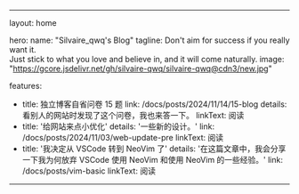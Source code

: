 ---

layout: home

hero:
  name: "Silvaire_qwq's Blog"
  tagline: Don't aim for success if you really want it. <br>Just stick to what you love and believe in, and it will come naturally.
  image: "https://gcore.jsdelivr.net/gh/silvaire-qwq/silvaire-qwq@cdn3/new.jpg"

    
features:
  - title: 独立博客自省问卷 15 题
    link: /docs/posts/2024/11/14/15-blog
    details: 看别人的网站时发现了这个问卷，我也来答一下。
    linkText: 阅读
  - title: '给网站来点小优化'
    details: '一些新的设计。'
    link: /docs/posts/2024/11/03/web-update-pre
    linkText: 阅读
  - title: '我决定从 VSCode 转到 NeoVim 了'
    details: '在这篇文章中，我会分享一下我为何放弃 VSCode 使用 NeoVim 和使用 NeoVim 的一些经验。'
    link: /docs/posts/vim-basic
    linkText: 阅读
---